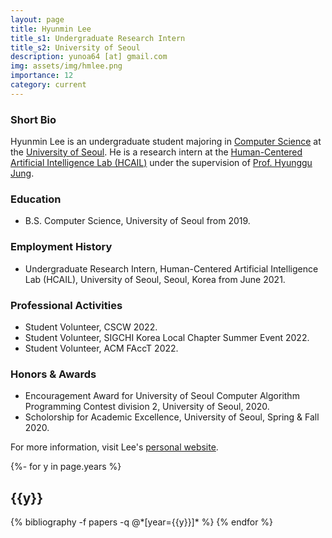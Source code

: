 ```yaml
---
layout: page
title: Hyunmin Lee
title_s1: Undergraduate Research Intern
title_s2: University of Seoul
description: yunoa64 [at] gmail.com
img: assets/img/hmlee.png
importance: 12
category: current
---
```


### Short Bio
<p>Hyunmin Lee is an undergraduate student majoring in <a href="https://engineering.uos.ac.kr/engineering/depart/cs/welcome.do">Computer Science</a> at the <a href="https://www.uos.ac.kr">University of Seoul</a>. He is a research intern at the <a href="http://hcail.github.io">Human-Centered Artificial Intelligence Lab (HCAIL)</a> under the supervision of <a href="http://hyunggujung.com">Prof. Hyunggu Jung</a>.</p>

### Education
<ul>
<li>B.S. Computer Science, University of Seoul from 2019.
</li>
</ul>

### Employment History
<ul>
<li>Undergraduate Research Intern, Human-Centered Artificial Intelligence Lab (HCAIL), University of Seoul, Seoul, Korea from June 2021.
</li>
</ul>

### Professional Activities
<ul>
<li>Student Volunteer, CSCW 2022.
</li>
<li>Student Volunteer, SIGCHI Korea Local Chapter Summer Event 2022.
</li>
<li>Student Volunteer, ACM FAccT 2022.
</li>
</ul>

### Honors & Awards
<ul>
<li>Encouragement Award for University of Seoul Computer Algorithm Programming Contest division 2, University of Seoul, 2020.
</li>
<li>Scholorship for Academic Excellence, University of Seoul, Spring & Fall 2020.
</li>
</ul>

For more information, visit Lee's [personal website](https://yunoa64.github.io/).

<!-- _pages/publications.md -->
<div class="publications">

{%- for y in page.years %}
  <h2 class="year">{{y}}</h2>
  {% bibliography -f papers -q @*[year={{y}}]* %}
{% endfor %}

</div>